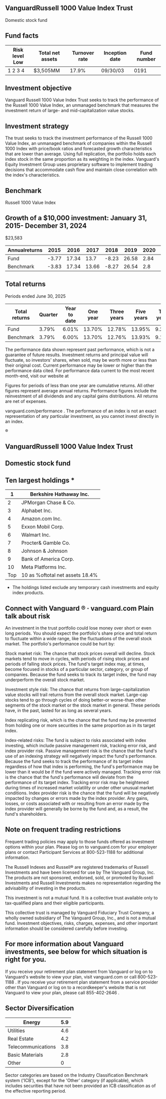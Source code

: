 ## VanguardRussell 1000 Value Index Trust

Domestic stock fund

## Fund facts

| Risk level Low   | Total net assets   | Turnover rate   | Inception date   |   Fund number |
|------------------|--------------------|-----------------|------------------|---------------|
| 1 2 3 4          | $3,505MM           | 17.9%           | 09/30/03         |          0191 |

## Investment objective

Vanguard Russell 1000 Value Index Trust seeks  to track the performance of the Russell 1000 Value Index, an unmanaged benchmark that measures the investment return of large- and mid-capitalization value stocks.

## Investment strategy

The trust seeks to track the investment performance of the Russell 1000 Value Index, an unmanaged benchmark of companies within the Russell 1000 Index with price/book ratios and forecasted growth characteristics that are lower than average. Using full replication, the portfolio holds each index stock in the same proportion as its weighting in the index. Vanguard's Equity Investment Group uses proprietary software to implement trading decisions that accommodate cash flow and maintain close correlation with the index's characteristics.

## Benchmark

Russell 1000 Value Index

## Growth of a $10,000 investment:  January 31, 2015-  December 31, 2024

$23,583

<!-- image -->

<!-- image -->

| Annualreturns   |   2015 |   2016 |   2017 |   2018 |   2019 |   2020 |   2021 |   2022 |   2023 |   2024 |
|-----------------|--------|--------|--------|--------|--------|--------|--------|--------|--------|--------|
| Fund            |  -3.77 |  17.34 |  13.7  |  -8.23 |  26.58 |   2.84 |  25.19 |  -7.55 |  11.5  |  14.39 |
| Benchmark       |  -3.83 |  17.34 |  13.66 |  -8.27 |  26.54 |   2.8  |  25.16 |  -7.54 |  11.46 |  14.37 |

## Total returns

Periods ended June 30, 2025

| Total returns   | Quarter   | Year to date   | One year   | Three years   | Five years   | Ten years   |
|-----------------|-----------|----------------|------------|---------------|--------------|-------------|
| Fund            | 3.79%     | 6.01%          | 13.70%     | 12.78%        | 13.95%       | 9.21%       |
| Benchmark       | 3.79%     | 6.00%          | 13.70%     | 12.76%        | 13.93%       | 9.19%       |

The performance data shown represent past performance, which is not a guarantee of future results. Investment returns and principal value will fluctuate, so investors' shares, when sold, may be worth more or less than their original cost. Current performance may be lower or higher than the performance data cited. For performance data current to the most recent month-end, visit our website at

Figures for periods of less than one year are cumulative returns. All other figures represent average annual returns. Performance figures include the reinvestment of all dividends and any capital gains distributions. All returns are net of expenses.

vanguard.com/performance  . The performance of an index is not an exact representation of any particular investment, as you cannot invest directly in an index.

®

<!-- image -->

## VanguardRussell 1000 Value Index Trust

## Domestic stock fund

## Ten largest holdings  *

| 1   | Berkshire Hathaway Inc.         |
|-----|---------------------------------|
| 2   | JPMorgan Chase & Co.            |
| 3   | Alphabet Inc.                   |
| 4   | Amazon.com Inc.                 |
| 5   | Exxon Mobil Corp.               |
| 6   | Walmart Inc.                    |
| 7   | Procter& Gamble Co.             |
| 8   | Johnson & Johnson               |
| 9   | Bank of America Corp.           |
| 10  | Meta Platforms Inc.             |
| Top | 10 as %oftotal net assets 18.4% |

* The holdings listed exclude any temporary cash investments and equity index products.

## Connect with Vanguard   ® ·    vanguard.com Plain talk about risk

An investment in the trust portfolio could lose money over short or even long periods. You should expect the portfolio's share price and total return to fluctuate within a wide range, like the fluctuations of the overall stock market. The portfolio's performance could be hurt by:

Stock market risk: The chance that stock prices overall will decline. Stock markets tend to move in cycles, with periods of rising stock prices and periods of falling stock prices. The fund's target index may, at times, become focused in stocks of a particular sector, category, or group of companies. Because the fund seeks to track its target index, the fund may underperform the overall stock market.

Investment style risk: The chance that returns from large-capitalization value stocks will trail returns from the overall stock market. Large-cap stocks tend to go through cycles of doing better-or worse-than other segments of the stock market or the stock market in general. These periods have, in the past, lasted for as long as several years.

Index replicating risk, which is the chance that the fund may be prevented from holding one or more securities in the same proportion as in its target index.

Index-related risks: The fund is subject to risks associated with index investing, which include passive management risk, tracking error risk, and index provider risk. Passive management risk is the chance that the fund's use of an indexing strategy will negatively impact the fund's performance. Because the fund seeks to track the performance of its target index regardless of how that index is performing, the fund's performance may be lower than it would be if the fund were actively managed. Tracking error risk is the chance that the fund's performance will deviate from the performance of its target index. Tracking error risk may be heightened during times of increased market volatility or under other unusual market conditions. Index provider risk is the chance that the fund will be negatively impacted by changes or errors made by the index provider. Any gains, losses, or costs associated with or resulting from an error made by the index provider will generally be borne by the fund and, as a result, the fund's shareholders.

## Note on frequent trading restrictions

Frequent trading policies may apply to those funds offered as investment options within your plan. Please log on to   vanguard.com for your employer plans or contact Participant Services at 800-523-1188 for additional information.

The Russell Indexes and Russell® are registered trademarks of Russell Investments and have been licensed for use by The Vanguard Group, Inc. The products are not sponsored, endorsed, sold, or promoted by Russell Investments and Russell Investments makes no representation regarding the advisability of investing in the products.

This investment is not a mutual fund. It is a collective trust available only to tax-qualified plans and their eligible participants.

This collective trust is managed by Vanguard Fiduciary Trust Company, a wholly owned subsidiary of The Vanguard Group, Inc., and is not a mutual fund. Investment objectives, risks, charges, expenses, and other important information should be considered carefully before investing.

## For more information about Vanguard investments, see below for which situation is right for you.

If you receive your retirement plan statement from Vanguard or log on to Vanguard's website to view your plan, visit vanguard.com or call 800-523-1188 . If you receive your retirement plan statement from a service provider other than Vanguard or log on to a recordkeeper's website that is not Vanguard to view your plan, please call 855-402-2646 .

## Sector Diversification

<!-- image -->

| Energy             |   5.9 |
|--------------------|-------|
| Utilities          |   4.6 |
| Real Estate        |   4.2 |
| Telecommunications |   3.8 |
| Basic Materials    |   2.8 |
| Other              |   0   |

<!-- image -->

<!-- image -->

<!-- image -->

<!-- image -->

<!-- image -->

<!-- image -->

Sector categories are based on the Industry Classification Benchmark system ('ICB'), except for the 'Other' category (if applicable), which includes securities that have not been provided an ICB classification as of the effective reporting period.